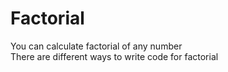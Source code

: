 # Factorial
You can calculate factorial of any number <br>
There are different ways to write code for factorial
